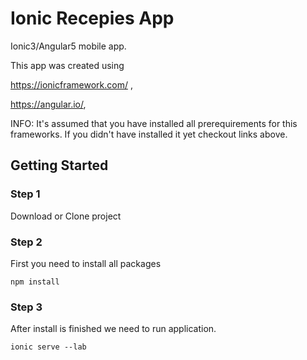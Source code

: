 # Ionic Recepies App
Ionic3/Angular5 mobile app.

This app was created using 

https://ionicframework.com/ ,

https://angular.io/,

INFO: It's assumed that you have installed all prerequirements for this frameworks.
If you didn't have installed it yet checkout links above.

## Getting Started

### Step 1

Download or Clone project

### Step 2

First you need to install all packages

```
npm install
```

### Step 3

After install is finished we need to run application.

```
ionic serve --lab
```